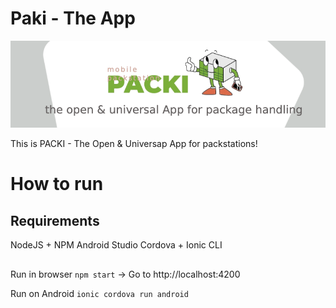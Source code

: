 # Paki - The App

![](site/banner.png)

This is PACKI - The Open & Universap App for packstations!

# How to run

## Requirements

NodeJS + NPM
Android Studio
Cordova + Ionic CLI

##

Run in browser `npm start` -> Go to http://localhost:4200

Run on Android `ionic cordova run android`
